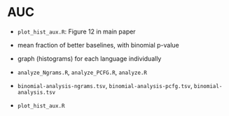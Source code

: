 # AUC

* `plot_hist_aux.R`: Figure 12 in main paper

* mean fraction of better baselines, with binomial p-value

* graph (histograms) for each language individually


* `analyze_Ngrams.R`, `analyze_PCFG.R`, `analyze.R`
* `binomial-analysis-ngrams.tsv`, `binomial-analysis-pcfg.tsv`, `binomial-analysis.tsv`
* `plot_hist_aux.R`



